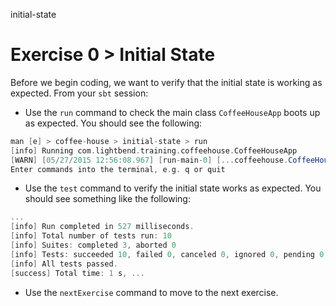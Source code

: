 initial-state

# Exercise 0 > Initial State

Before we begin coding, we want to verify that the initial state is working as
expected. From your `sbt` session: 

- Use the `run` command to check the main class `CoffeeHouseApp` boots up as 
expected. You should see the following:

```scala
man [e] > coffee-house > initial-state > run
[info] Running com.lightbend.training.coffeehouse.CoffeeHouseApp
[WARN] [05/27/2015 12:56:08.967] [run-main-0] [...coffeehouse.CoffeeHouseApp(akka://coffee-house-system)] CoffeeHouseApp running
Enter commands into the terminal, e.g. q or quit
```

- Use the `test` command to verify the initial state works as expected. You 
should see something like the following:

```scala
...
[info] Run completed in 527 milliseconds.
[info] Total number of tests run: 10
[info] Suites: completed 3, aborted 0
[info] Tests: succeeded 10, failed 0, canceled 0, ignored 0, pending 0
[info] All tests passed.
[success] Total time: 1 s, ...
```

- Use the `nextExercise` command to move to the next exercise.
